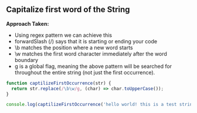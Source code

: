 ## Capitalize first word of the String

<strong>Approach Taken:</strong>

- Using regex pattern we can achieve this
- forwardSlash (/) says that it is starting or ending your code
- \b matches the position where a new word starts
- \w matches the first word character immediately after the word boundary
- g is a global flag, meaning the above pattern will be searched for throughout the entire string (not just the first occurrence).

```js
function captilizeFirstOccurrence(str) {
  return str.replace(/\b\w/g, (char) => char.toUpperCase());
}

console.log(captilizeFirstOccurrence('hello world! this is a test string.')); //Hello World! This Is A Test String.
```
